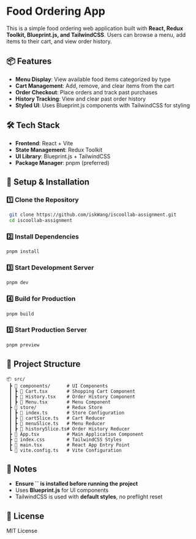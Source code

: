 # Food Ordering App

This is a simple food ordering web application built with **React, Redux Toolkit, Blueprint.js, and TailwindCSS**. Users can browse a menu, add items to their cart, and view order history.

## 📦 Features

- **Menu Display**: View available food items categorized by type
- **Cart Management**: Add, remove, and clear items from the cart
- **Order Checkout**: Place orders and track past purchases
- **History Tracking**: View and clear past order history
- **Styled UI**: Uses Blueprint.js components with TailwindCSS for styling

## 🛠 Tech Stack

- **Frontend**: React + Vite
- **State Management**: Redux Toolkit
- **UI Library**: Blueprint.js + TailwindCSS
- **Package Manager**: pnpm (preferred)

## 🚀 Setup & Installation

### 1️⃣ Clone the Repository

```sh
 git clone https://github.com/iskWang/iscoollab-assignment.git
 cd iscoollab-assignment
```

### 2️⃣ Install Dependencies

```sh
pnpm install
```

### 3️⃣ Start Development Server

```sh
pnpm dev
```

### 4️⃣ Build for Production

```sh
pnpm build
```

### 5️⃣ Start Production Server

```sh
pnpm preview
```

## 📂 Project Structure

```
📦 src/
 ┣ 📂 components/      # UI Components
 ┃ ┣ 📜 Cart.tsx       # Shopping Cart Component
 ┃ ┣ 📜 History.tsx    # Order History Component
 ┃ ┣ 📜 Menu.tsx       # Menu Component
 ┣ 📂 store/           # Redux Store
 ┃ ┣ 📜 index.ts       # Store Configuration
 ┃ ┣ 📜 cartSlice.ts   # Cart Reducer
 ┃ ┣ 📜 menuSlice.ts   # Menu Reducer
 ┃ ┣ 📜 historySlice.ts# Order History Reducer
 ┣ 📜 App.tsx          # Main Application Component
 ┣ 📜 index.css        # TailwindCSS Styles
 ┣ 📜 main.tsx         # React App Entry Point
 ┗ 📜 vite.config.ts   # Vite Configuration
```

## 📝 Notes

- **Ensure **``** is installed before running the project**
- Uses **Blueprint.js** for UI components
- TailwindCSS is used with **default styles**, no preflight reset

## 📜 License

MIT License
